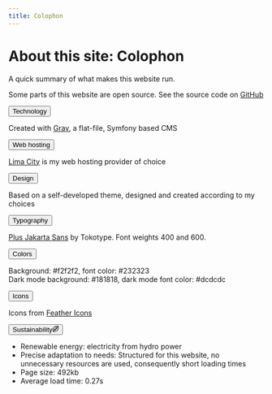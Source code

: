 ```yaml
---
title: Colophon
---
```


<h1 class="page-title">About this site: Colophon</h1>
<p class ="grey">A quick summary of what makes this website run.</p>
<p class="small">Some parts of this website are open source. See the source code on <a href="https://github.com/lmfra/lukefrancke.de">GitHub</a><span class="external-icon"></span></p>
<button class="collapsible">Technology</button>
<div class="collapsible-content">
<p>Created with <a href="https://getgrav.org/">Grav</a><span class="external-icon"></span>, a flat-file, Symfony based CMS</p>
</div>
<button class="collapsible">Web hosting</button>
<div class="collapsible-content">
<p><a href="https://www.lima-city.de/">Lima City</a><span class="external-icon"></span> is my web hosting provider of choice</p>
</div>
<button class="collapsible">Design</button>
<div class="collapsible-content">
<p>Based on a self-developed theme, designed and created according to my choices</p>
</div>
<button class="collapsible">Typography</button>
<div class="collapsible-content">
<p><a href="https://tokotype.github.io/plusjakarta-sans/">Plus Jakarta Sans</a><span class="external-icon"></span> by Tokotype. Font weights 400 and 600.</p>
</div>
<button class="collapsible">Colors</button>
<div class="collapsible-content">
<p>Background: #f2f2f2, font color: #232323<br />Dark mode background: #181818, dark mode font color: #dcdcdc</p>
</div>
<button class="collapsible">Icons</button>
<div class="collapsible-content">
<p>Icons from <a href="https://feathericons.com/">Feather Icons</a><span class="external-icon"></span></p>
</div>

<button class="collapsible">Sustainability<svg class="nav-icon" width="12" height="12" viewBox="0 0 512 512" enable-background="new 0 0 512 512" stroke-width="2" stroke-linecap="round" stroke-linejoin="round"><g><path d="m486.4,25.6l0,0c-327.2-72.7-533.5,133.6-460.8,460.8h-2.13163e-14c327.2,72.7 533.5-133.6 460.8-460.8zm-60.7,32.3l-85.2,85.2-112-1.8c-11,0.1-20.2,8.7-20.4,19.7-0.2,11.1 8.7,20.2 19.7,20.4l73.1,1.2-84.3,84.3-111.9-1.8c-0.1,0-0.2,0-0.3,0-10.9,0-19.9,8.8-20,19.7-0.2,11.1 8.7,20.2 19.7,20.4l73.1,1.2-119.3,119.3c-39.2-247.6 120.2-407 367.8-367.8zm-339.4,396.2l119.4-119.4 1.2,73.1c0.2,11 9.1,19.7 20,19.7 0.1,0 0.2,0 0.3,0 11.1-0.2 19.9-9.3 19.7-20.4l-1.8-111.9 84.2-84.2 1.2,73c0.2,11 9.1,19.7 20,19.7 0.1,0 0.2,0 0.3,0 11.1-0.2 19.9-9.3 19.7-20.4l-1.8-111.8 85.2-85.2c39.4,247.6-120,407-367.6,367.8z"/></g></svg></button>
<div class="collapsible-content">
<ul>
<li>Renewable energy: electricity from hydro power</li>
<li>Precise adaptation to needs: Structured for this website, no unnecessary resources are used, consequently short loading times</li>
<li>Page size: 492kb</li>
<li>Average load time: 0.27s</li>
</ul>
</div>

